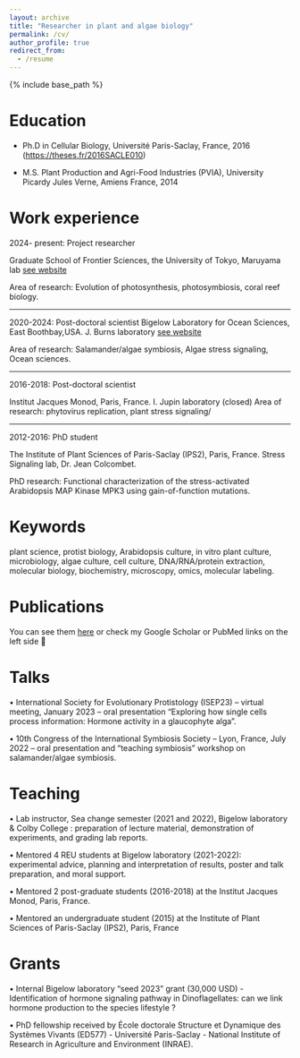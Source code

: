 ```yaml
---
layout: archive
title: "Researcher in plant and algae biology"
permalink: /cv/
author_profile: true
redirect_from:
  - /resume
---
```


{% include base_path %}

Education
======
* Ph.D in Cellular Biology, Université Paris-Saclay, France, 2016 (https://theses.fr/2016SACLE010)
  
* M.S. Plant Production and Agri-Food Industries (PVIA), University Picardy Jules Verne, Amiens France, 2014
  
Work experience
======
2024- present: Project researcher

Graduate School of Frontier Sciences, the University of Tokyo, Maruyama lab [see website](https://purple149824.studio.site/EN/About)

Area of research: Evolution of photosynthesis, photosymbiosis, coral reef biology.

---

2020-2024: Post-doctoral scientist
Bigelow Laboratory for Ocean Sciences, East Boothbay,USA. J. Burns laboratory [see website](https://www.protistsystems.org/)


Area of research: Salamander/algae symbiosis, Algae stress signaling, Ocean sciences.

---

2016-2018: Post-doctoral scientist 

Institut Jacques Monod, Paris, France. I. Jupin laboratory (closed)
Area of research: phytovirus replication, plant stress signaling/

---

2012-2016: PhD student

The Institute of Plant Sciences of Paris-Saclay (IPS2), Paris, France. Stress Signaling lab, Dr. Jean Colcombet.

PhD research: Functional characterization of the stress-activated Arabidopsis MAP Kinase MPK3 using
gain-of-function mutations.
  
Keywords
======
plant science, protist biology, Arabidopsis culture, in vitro plant culture, microbiology, algae culture, cell culture, DNA/RNA/protein extraction, molecular biology, biochemistry, microscopy, omics, molecular labeling.

Publications
======
  You can see them [here](https://bgenot.github.io/publications/) or check my Google Scholar or PubMed links on the left side :scroll:
  
Talks
======
 • International Society for Evolutionary Protistology (ISEP23) – virtual meeting, January 2023 –
oral presentation “Exploring how single cells process information: Hormone activity in a
glaucophyte alga”.

• 10th Congress of the International Symbiosis Society – Lyon, France, July 2022 – oral
presentation and “teaching symbiosis” workshop on salamander/algae symbiosis.
  
Teaching
======
• Lab instructor, Sea change semester (2021 and 2022), Bigelow laboratory & Colby College :
preparation of lecture material, demonstration of experiments, and grading lab reports.

• Mentored 4 REU students at Bigelow laboratory (2021-2022): experimental advice, planning
and interpretation of results, poster and talk preparation, and moral support.

• Mentored 2 post-graduate students (2016-2018) at the Institut Jacques Monod, Paris, France.

• Mentored an undergraduate student (2015) at the Institute of Plant Sciences of Paris-Saclay
(IPS2), Paris, France
  
Grants
======
• Internal Bigelow laboratory “seed 2023” grant (30,000 USD) - Identification of hormone
signaling pathway in Dinoflagellates: can we link hormone production to the species lifestyle ?

• PhD fellowship received by École doctorale Structure et Dynamique des Systèmes Vivants
(ED577) - Université Paris-Saclay - National Institute of Research in Agriculture and
Environment (INRAE).
